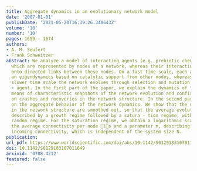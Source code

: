 ```yaml
---
title: Aggregate dynamics in an evolutionary network model
date: '2007-01-01'
publishDate: '2021-05-20T16:39:26.340643Z'
volume: '18'
number: '10'
pages: 1659-- 1674
authors:
- A. M. Seufert
- Frank Schweitzer
abstract: We analyze a model of interacting agents (e.g. prebiotic chemical species)
  which are represented by nodes of a network, whereas their interactions are mapped
  onto directed links between these nodes. On a fast time scale, each agent follows
  an eigendynamics based on catalytic support from other nodes, whereas on a much
  slower time scale the network evolves through selection and mutation of its nodes
  - agent. In the first part of the paper, we explain the dynamics of the model by
  means of characteristic snapshots of the network evolution and confirm earlier findings
  on crashes and recoveries in the network structure. In the second part, we focus
  on the aggregate behavior of the network dynamics. We show that the disruptions
  in the network structure are smoothed out, so that the average evolution can be
  described by a growth regime followed by a satura - tion regime, without an initial
  random regime. For the saturation regime, we obtain a logarithmic scaling between
  the average connectivity per node ls and a parameter m, describing the average
  incoming connectivity, which is independent of the system size N.
publication:
url_pdf: https://www.worldscientific.com/doi/abs/10.1142/S0129183107011649
doi: 10.1142/S0129183107011649
arxivid: '0708.4212'
featured: false
---
```

